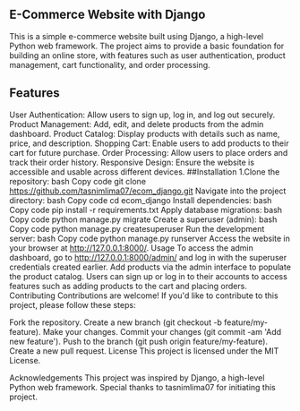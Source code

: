 ## E-Commerce Website with Django
This is a simple e-commerce website built using Django, a high-level Python web framework. The project aims to provide a basic foundation for building an online store, with features such as user authentication, product management, cart functionality, and order processing.

## Features
User Authentication: Allow users to sign up, log in, and log out securely.
Product Management: Add, edit, and delete products from the admin dashboard.
Product Catalog: Display products with details such as name, price, and description.
Shopping Cart: Enable users to add products to their cart for future purchase.
Order Processing: Allow users to place orders and track their order history.
Responsive Design: Ensure the website is accessible and usable across different devices.
##Installation
1.Clone the repository:
bash
Copy code
git clone https://github.com/tasnimlima07/ecom_django.git
Navigate into the project directory:
bash
Copy code
cd ecom_django
Install dependencies:
bash
Copy code
pip install -r requirements.txt
Apply database migrations:
bash
Copy code
python manage.py migrate
Create a superuser (admin):
bash
Copy code
python manage.py createsuperuser
Run the development server:
bash
Copy code
python manage.py runserver
Access the website in your browser at http://127.0.0.1:8000/.
Usage
To access the admin dashboard, go to http://127.0.0.1:8000/admin/ and log in with the superuser credentials created earlier.
Add products via the admin interface to populate the product catalog.
Users can sign up or log in to their accounts to access features such as adding products to the cart and placing orders.
Contributing
Contributions are welcome! If you'd like to contribute to this project, please follow these steps:

Fork the repository.
Create a new branch (git checkout -b feature/my-feature).
Make your changes.
Commit your changes (git commit -am 'Add new feature').
Push to the branch (git push origin feature/my-feature).
Create a new pull request.
License
This project is licensed under the MIT License.

Acknowledgements
This project was inspired by Django, a high-level Python web framework.
Special thanks to tasnimlima07 for initiating this project.

